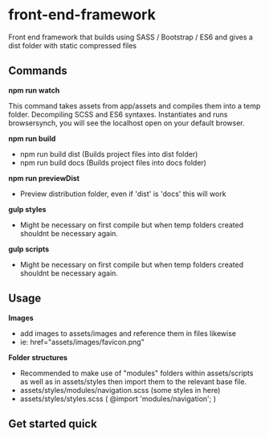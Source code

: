 # front-end-framework
Front end framework that builds using SASS / Bootstrap / ES6 and gives a dist folder with static compressed files

## Commands
**npm run watch**

This command takes assets from app/assets and compiles them into a temp folder. Decompiling SCSS and ES6 syntaxes. Instantiates and runs browsersynch, you will see the localhost open on your default browser.

**npm run build**
* npm run build dist (Builds project files into dist folder)
* npm run build docs (Builds project files into docs folder)

**npm run previewDist**
* Preview distribution folder, even if 'dist' is 'docs' this will work

**gulp styles**
* Might be necessary on first compile but when temp folders created shouldnt be necessary again.

**gulp scripts**
* Might be necessary on first compile but when temp folders created shouldnt be necessary again.

## Usage
**Images**
* add images to assets/images and reference them in files likewise
* ie: href="assets/images/favicon.png"

**Folder structures**
* Recommended to make use of "modules" folders within assets/scripts as well as in assets/styles then import them to the relevant base file. 
* assets/styles/modules/navigation.scss (some styles in here)
* assets/styles/styles.scss ( @import 'modules/navigation'; )

## Get started quick
